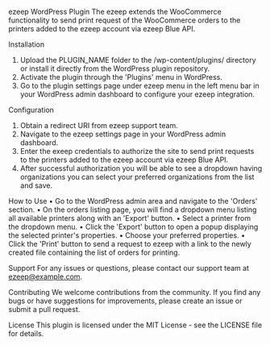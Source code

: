 ezeep WordPress Plugin
The ezeep extends the WooCommerce functionality to send print request of the WooCommerce orders to the printers added to the ezeep account via ezeep Blue API.

Installation
1.	Upload the PLUGIN_NAME folder to the /wp-content/plugins/ directory or install it directly from the WordPress plugin repository.
2.	Activate the plugin through the 'Plugins' menu in WordPress.
3.	Go to the plugin settings page under ezeep menu in the left menu bar in your WordPress admin dashboard to configure your ezeep integration.

Configuration
1.	Obtain a redirect URI from ezeep support team.
2.	Navigate to the ezeep settings page in your WordPress admin dashboard.
3.	Enter the exeep credentials to authorize the site to send print requests to the printers added to the ezeep account via ezeep Blue API.
4.	After successful authorization you will be able to see a dropdown having organizations you can select your preferred organizations from the list and save.

How to Use
•	Go to the WordPress admin area and navigate to the 'Orders' section.
•	On the orders listing page, you will find a dropdown menu listing all available printers along with an 'Export' button.
•	Select a printer from the dropdown menu.
•	Click the 'Export' button to open a popup displaying the selected printer's properties.
•	Choose your preferred properties.
•	Click the 'Print' button to send a request to ezeep with a link to the newly created file containing the list of orders for printing.

Support
For any issues or questions, please contact our support team at ezeep@example.com.

Contributing
We welcome contributions from the community. If you find any bugs or have suggestions for improvements, please create an issue or submit a pull request.

License
This plugin is licensed under the MIT License - see the LICENSE file for details.

